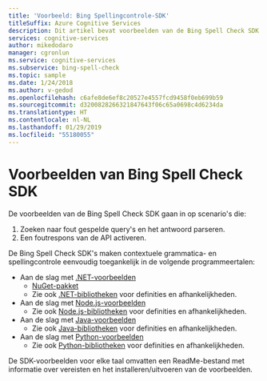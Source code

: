 ```yaml
---
title: 'Voorbeeld: Bing Spellingcontrole-SDK'
titleSuffix: Azure Cognitive Services
description: Dit artikel bevat voorbeelden van de Bing Spell Check SDK voor toepassingen die een contextuele grammatica- en spellingcontrole uitvoeren.
services: cognitive-services
author: mikedodaro
manager: cgronlun
ms.service: cognitive-services
ms.subservice: bing-spell-check
ms.topic: sample
ms.date: 1/24/2018
ms.author: v-gedod
ms.openlocfilehash: c6afe8de6ef8c20527e4557fcd9458f0eb699b59
ms.sourcegitcommit: d3200828266321847643f06c65a0698c4d6234da
ms.translationtype: HT
ms.contentlocale: nl-NL
ms.lasthandoff: 01/29/2019
ms.locfileid: "55180055"
---
```

# <a name="bing-spell-check-sdk-samples"></a>Voorbeelden van Bing Spell Check SDK
De voorbeelden van de Bing Spell Check SDK gaan in op scenario's die:
1. Zoeken naar fout gespelde query's en het antwoord parseren.
2. Een foutrespons van de API activeren.

De Bing Spell Check SDK's maken contextuele grammatica- en spellingcontrole eenvoudig toegankelijk in de volgende programmeertalen:
* Aan de slag met [.NET-voorbeelden](https://github.com/Azure-Samples/cognitive-services-dotnet-sdk-samples/tree/master/BingSearchv7) 
    * [NuGet-pakket](https://www.nuget.org/packages/Microsoft.Azure.CognitiveServices.SpellCheck/1.2.0)
    * Zie ook [.NET-bibliotheken](https://github.com/Azure/azure-sdk-for-net/tree/psSdkJson6/src/SDKs/CognitiveServices/dataPlane/Language/SpellCheck) voor definities en afhankelijkheden.
* Aan de slag met [Node.js-voorbeelden](https://github.com/Azure-Samples/cognitive-services-node-sdk-samples) 
    * Zie ook [Node.js-bibliotheken](https://github.com/Azure/azure-sdk-for-node/tree/master/lib/services/spellCheck) voor definities en afhankelijkheden.
* Aan de slag met [Java-voorbeelden](https://github.com/Azure-Samples/cognitive-services-java-sdk-samples) 
    * Zie ook [Java-bibliotheken](https://github.com/Azure/azure-sdk-for-java/tree/master/cognitiveservices/azure-spellcheck) voor definities en afhankelijkheden.
* Aan de slag met [Python-voorbeelden](https://github.com/Azure-Samples/cognitive-services-python-sdk-samples) 
    * Zie ook [Python-bibliotheken](https://github.com/Azure/azure-sdk-for-python/tree/master/azure-cognitiveservices-language-spellcheck) voor definities en afhankelijkheden.

De SDK-voorbeelden voor elke taal omvatten een ReadMe-bestand met informatie over vereisten en het installeren/uitvoeren van de voorbeelden.
